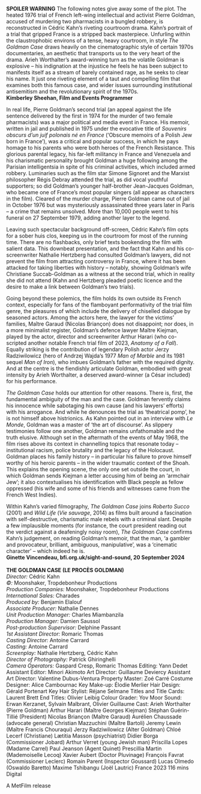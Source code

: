 

**SPOILER WARNING** The following notes give away some of the plot.
The heated 1976 trial of French left-wing intellectual and activist Pierre Goldman, accused of murdering two pharmacists in a bungled robbery, is reconstructed in Cédric Kahn’s riveting courtroom drama. Kahn’s portrait of a trial that gripped France is a stripped back masterpiece. Unfurling within the claustrophobic environs of a tense, heavy courtroom, in style _The Goldman Case_ draws heavily on the cinematographic style of certain 1970s documentaries, an aesthetic that transports us to the very heart of the drama. Arieh Worthalter’s award-winning turn as the volatile Goldman is explosive – his indignation at the injustice he feels he has been subject to manifests itself as a stream of barely contained rage, as he seeks to clear his name. It just one riveting element of a taut and compelling film that examines both this famous case, and wider issues surrounding institutional antisemitism and the revolutionary spirit of the 1970s.  
**Kimberley Sheehan, Film and Events Programmer**  

In real life, Pierre Goldman’s second trial (an appeal against the life sentence delivered by the first in 1974 for the murder of two female pharmacists) was a major political and media event in France. His memoir, written in jail and published in 1975 under the evocative title of _Souvenirs obscurs d’un juif polonais né en France_ (‘Obscure memoirs of a Polish Jew born in France’), was a critical and popular success, in which he pays homage to his parents who were both heroes of the French Resistance. This glorious parental legacy, his far-left militancy in France and Venezuela and his charismatic personality brought Goldman a huge following among the Parisian intelligentsia in spite of his criminal activities, which included armed robbery. Luminaries such as the film star Simone Signoret and the Marxist philosopher Régis Debray attended the trial, as did vocal youthful supporters; so did Goldman’s younger half-brother Jean-Jacques Goldman, who became one of France’s most popular singers (all appear as characters in the film). Cleared of the murder charge, Pierre Goldman came out of jail in October 1976 but was mysteriously assassinated three years later in Paris – a crime that remains unsolved. More than 10,000 people went to his funeral on 27 September 1979, adding another layer to the legend.  

Leaving such spectacular background off-screen, Cédric Kahn’s film opts for a sober huis clos, keeping us in the courtroom for most of the running time. There are no flashbacks, only brief texts bookending the film with salient data. This downbeat presentation, and the fact that Kahn and his co-screenwriter Nathalie Hertzberg had consulted Goldman’s lawyers, did not prevent the film from attracting controversy in France, where it has been attacked for taking liberties with history – notably, showing Goldman’s wife Christiane Succab-Goldman as a witness at the second trial, which in reality she did not attend (Kahn and Hertzberg pleaded poetic licence and the desire to make a link between Goldman’s two trials).  

Going beyond these polemics, the film holds its own outside its French context, especially for fans of the flamboyant performativity of the trial film genre, the pleasures of which include the delivery of chiselled dialogue by seasoned actors. Among the actors here, the lawyer for the victims’ families, Maître Garaud (Nicolas Briançon) does not disappoint; nor does, in a more minimalist register, Goldman’s defence lawyer Maître Kiejman, played by the actor, director and screenwriter Arthur Harari (who co-scripted another notable French trial film of 2023, _Anatomy of a Fall_). Equally striking is the contribution of legendary Polish actor Jerzy Radziwilowicz (hero of Andrzej Wajda’s 1977 _Man of Marble_ and its 1981 sequel _Man of Iron_), who imbues Goldman’s father with the required dignity. And at the centre is the fiendishly articulate Goldman, embodied with great intensity by Arieh Worthalter, a deserved award-winner (a César included) for his performance.  

_The Goldman Case_ holds our attention for other reasons. There is, first, the fundamental ambiguity of the man and the case. Goldman fervently claims his innocence while sabotaging his own cause (and his lawyers’ efforts) with his arrogance. And while he denounces the trial as ‘theatrical pomp’, he is not himself above histrionics. As Kahn pointed out in an interview with _Le Monde_, Goldman was a master of ‘the art of discourse’. As slippery testimonies follow one another, Goldman remains unfathomable and the truth elusive. Although set in the aftermath of the events of May 1968, the film rises above its context in channelling topics that resonate today – institutional racism, police brutality and the legacy of the Holocaust. Goldman places his family history – in particular his failure to prove himself worthy of his heroic parents – in the wider traumatic context of the Shoah. This explains the opening scene, the only one set outside the court, in which Goldman sends Kiejman a letter accusing him of being an ‘armchair Jew’; it also contextualises his identification with Black people as fellow oppressed (his wife and some of his friends and witnesses came from the French West Indies).  

Within Kahn’s varied filmography, _The Goldman Case_ joins _Roberto Succo_ (2001) and _Wild Life_ (_Vie sauvage_, 2014) as films built around a fascination with self-destructive, charismatic male rebels with a criminal slant. Despite a few implausible moments (for instance, the court president reading out the verdict against a deafeningly noisy room), _The Goldman Case_ confirms Kahn’s judgement, on reading Goldman’s memoir, that the man, ‘a gambler and provocateur, brilliant, ambiguous, manipulative’, was a ‘cinematic character’ – which indeed he is.  
**Ginette Vincendeau, bfi.org.uk/sight-and-sound, 20 September 2024**  
<br>
**THE GOLDMAN CASE  (LE PROCÈS GOLDMAN)**  
_Director:_ Cédric Kahn  
_©:_ Moonshaker, Tropdebonheur Productions  
_Production Companies:_ Moonshaker, Tropdebonheur Productions  
_International Sales:_ Charades  
_Produced by:_ Benjamin Elalouf  
_Associate Producer:_ Nathalie Dennes  
_Unit Production Manager:_ Charles Miambanzila  
_Production Manager:_ Damien Saussol  
_Post-production Supervisor:_ Delphine Passant  
_1st Assistant Director:_ Romaric Thomas  
_Casting Director:_ Antoine Carrard  
_Casting:_ Antoine Carrard  
_Screenplay:_ Nathalie Hertzberg, Cédric Kahn  
_Director of Photography:_ Patrick Ghiringhelli  
_Camera Operators:_ Gaspard Cresp, 
Romaric Thomas
Editing: Yann Dedet
Assistant Editor: Minori Akimoto
Art Director: Guillaume Deviercy
Assistant Art Director: Valentine Dubus-Ventura
Property Master: Zoé Carré
Costume Designer: Alice Cambournac
Key Make-up: Élodie Merlier
Hair Design: Gérald Portenart
Key Hair Stylist: Réjane Selmane
Titles and Title Cards: Laurent Brett
End Titles: Olivier Leibig
Colour Grader: Yov Moor
Sound: Erwan Kerzanet, Sylvain Malbrant, 
Olivier Guillaume 
Cast:
Arieh Worthalter (Pierre Goldman)
Arthur Harari (Maître Georges Kiejman)
Stéphan Guérin-Tillié (President)
Nicolas Briançon (Maître Garaud)
Aurélien Chaussade (advocate general)
Christian Mazzuchini (Maître Bartoli)
Jeremy Lewin (Maître Francis Chouraqui)
Jerzy Radziwilowicz (Alter Goldman)
Chloé Lecerf (Christiane)
Lætitia Masson (psychiatrist)
Didier Borga (Commissioner Jobard)
Arthur Verret (young Jewish man)
Priscilla Lopes (Madame Carrel)
Paul Jeanson (Agent Quinet)
Prescillia Martin (Mademoiselle Lecoq)
Xavier Aubert (Doctor Pluvinage)
François Favrat (Commissioner Leclerc)
Romain Parent (Inspector Goussard)
Lucas Olmedo (Oswaldo Baretto)
Maxime Tshibangu (Joël Lautric)
France 2023
116 mins
Digital

A MetFilm release

<!--stackedit_data:
eyJoaXN0b3J5IjpbMTc4MjY4ODE4NywtMTIyMDc1OTI3OF19
-->